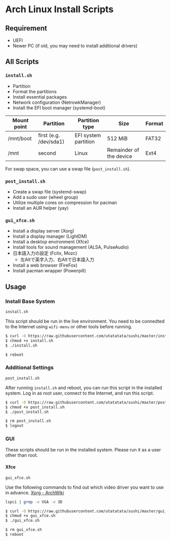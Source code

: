 # Arch Linux Install Scripts


## Requirement

- UEFI
- Newer PC (if old, you may need to install additional drivers)


## All Scripts

### `install.sh`

- Partition
- Format the partitions
- Install essential packages
- Network configuration (NetrowkManager)
- Install the EFI boot manager (systemd-boot)

|  Mount point  |  Partition  |  Partition type  |  Size  |  Format  |
| ---- | ---- | ---- | ---- | ---- |
| /mnt/boot | first (e.g. /dev/sda1) | EFI system partition | 512 MiB | FAT32 |
| /mnt | second | Linux | Remainder of the device | Ext4 |

For swap space, you can use a swap file (`post_install.sh`).

### `post_install.sh`

- Create a swap file (systemd-swap)
- Add a sudo user (wheel group)
- Utilize multiple cores on compression for pacman
- Install an AUR helper (yay)

### `gui_xfce.sh`

- Install a display server (Xorg) 
- Install a display manager (LightDM)
- Install a desktop environment (Xfce)
- Install tools for sound management (ALSA, PulseAudio)
- 日本語入力の設定 (Fcitx, Mozc)
  - 左Altで英字入力、右Altで日本語入力
- Install a web browser (FireFox)
- Install pacman wrapper (Powerpill)

## Usage

### Install Base System

`install.sh`

This script should be run in the live environment.
You need to be connedted to the Internet using `wifi-menu` or other tools before running.

```sh
$ curl -O https://raw.githubusercontent.com/utatatata/sushi/master/install.sh
$ chmod +x install.sh
$ ./install.sh

$ reboot
```

### Additional Settings

`post_install.sh`

After running `install.sh` and reboot, you can run this script in the installed system.
Log in as root user, connect to the Internet, and run this script.

```sh
$ curl -O https://raw.githubusercontent.com/utatatata/sushi/master/post_install.sh
$ chmod +x post_install.sh
$ ./post_install.sh

$ rm post_install.sh
$ logout
```

### GUI

These scripts should be run in the installed system.
Please run it as a user other than root.

#### Xfce

`gui_xfce.sh`

Use the following commands to find out which video driver you want to use in advance.
[Xorg - ArchWiki](https://wiki.archlinux.org/index.php/Xorg#Driver_installation)

```sh
lspci | grep -e VGA -e 3D
```

```sh
$ curl -O https://raw.githubusercontent.com/utatatata/sushi/master/gui_xfce.sh
$ chmod +x gui_xfce.sh
$ ./gui_xfce.sh

$ rm gui_xfce.sh
$ reboot
```
